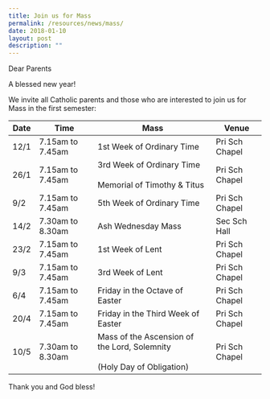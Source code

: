 ```yaml
---
title: Join us for Mass
permalink: /resources/news/mass/
date: 2018-01-10
layout: post
description: ""
---
```

Dear Parents

A blessed new year!

We invite all Catholic parents and those who are interested to join us for Mass in the first semester:

| Date 	| Time 	| Mass 	| Venue 	|
|---	|---	|---	|---	|
| 12/1 	| 7.15am to 7.45am 	| 1st Week of Ordinary Time 	| Pri Sch Chapel 	|
| 26/1 	| 7.15am to 7.45am 	| 3rd Week of Ordinary Time<br><br>Memorial of Timothy & Titus 	| Pri Sch Chapel 	|
| 9/2 	| 7.15am to 7.45am 	| 5th Week of Ordinary Time 	| Pri Sch Chapel 	|
| 14/2 	| 7.30am to 8.30am 	| Ash Wednesday Mass 	| Sec Sch Hall 	|
| 23/2 	| 7.15am to 7.45am 	| 1st Week of Lent 	| Pri Sch Chapel 	|
| 9/3 	| 7.15am to 7.45am 	| 3rd Week of Lent 	| Pri Sch Chapel 	|
| 6/4 	| 7.15am to 7.45am 	| Friday in the Octave of Easter 	| Pri Sch Chapel 	|
| 20/4 	| 7.15am to 7.45am 	| Friday in the Third Week of Easter 	| Pri Sch Chapel 	|
| 10/5 	| 7.30am to 8.30am 	| Mass of the Ascension of the Lord, Solemnity<br><br>(Holy Day of Obligation) 	| Pri Sch Chapel 	|

Thank you and God bless!